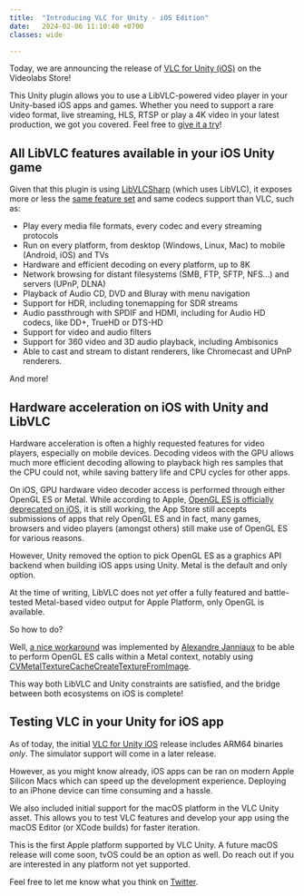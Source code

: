 ```yaml
---
title:  "Introducing VLC for Unity - iOS Edition"
date:   2024-02-06 11:10:40 +0700
classes: wide

---
```


Today, we are announcing the release of [VLC for Unity (iOS)](https://videolabs.io/store/unity) on the Videolabs Store!

This Unity plugin allows you to use a LibVLC-powered video player in your Unity-based iOS apps and games. Whether you need to support a rare video format, live streaming, HLS, RTSP or play a 4K video in your latest production, we got you covered. Feel free to [give it a try](https://videolabs.io/solutions/vlc-unity-trial.unitypackage)!

## All LibVLC features available in your iOS Unity game

Given that this plugin is using [LibVLCSharp](https://code.videolan.org/videolan/LibVLCSharp) (which uses LibVLC), it exposes more or less the [same feature set](https://code.videolan.org/videolan/LibVLCSharp#features) and same codecs support than VLC, such as:

- Play every media file formats, every codec and every streaming protocols
- Run on every platform, from desktop (Windows, Linux, Mac) to mobile (Android, iOS) and TVs
- Hardware and efficient decoding on every platform, up to 8K
- Network browsing for distant filesystems (SMB, FTP, SFTP, NFS...) and servers (UPnP, DLNA)
- Playback of Audio CD, DVD and Bluray with menu navigation
- Support for HDR, including tonemapping for SDR streams
- Audio passthrough with SPDIF and HDMI, including for Audio HD codecs, like DD+, TrueHD or DTS-HD
- Support for video and audio filters
- Support for 360 video and 3D audio playback, including Ambisonics
- Able to cast and stream to distant renderers, like Chromecast and UPnP renderers.

And more!

## Hardware acceleration on iOS with Unity and LibVLC

Hardware acceleration is often a highly requested features for video players, especially on mobile devices. Decoding videos with the GPU allows much more efficient decoding allowing to playback high res samples that the CPU could not, while saving battery life and CPU cycles for other apps.

On iOS, GPU hardware video decoder access is performed through either OpenGL ES or Metal. While according to Apple, [OpenGL ES is officially deprecated on iOS](https://developer.apple.com/documentation/opengles), it is still working, the App Store still accepts submissions of apps that rely OpenGL ES and in fact, many games, browsers and video players (amongst others) still make use of OpenGL ES for various reasons.

However, Unity removed the option to pick OpenGL ES as a graphics API backend when building iOS apps using Unity. Metal is the default and only option.

At the time of writing, LibVLC does not _yet_ offer a fully featured and battle-tested Metal-based video output for Apple Platform, only OpenGL is available. 

So how to do?

Well, [a nice workaround](https://code.videolan.org/videolan/vlc-unity/-/blob/master/PluginSource/RenderAPI_OpenGLEAGL.mm) was implemented by [Alexandre Janniaux](https://code.videolan.org/alexandre-janniaux) to be able to perform OpenGL ES calls within a Metal context, notably using [CVMetalTextureCacheCreateTextureFromImage](https://developer.apple.com/documentation/corevideo/1456754-cvmetaltexturecachecreatetexture). 

This way both LibVLC and Unity constraints are satisfied, and the bridge between both ecosystems on iOS is complete!

## Testing VLC in your Unity for iOS app

As of today, the initial [VLC for Unity iOS](https://videolabs.io/store/unity/) release includes ARM64 binaries _only_. The simulator support will come in a later release.

However, as you might know already, iOS apps can be ran on modern Apple Silicon Macs which can speed up the development experience. Deploying to an iPhone device can time consuming and a hassle.

We also included initial support for the macOS platform in the VLC Unity asset. This allows you to test VLC features and develop your app using the macOS Editor (or XCode builds) for faster iteration.

This is the first Apple platform supported by VLC Unity. A future macOS release will come soon, tvOS could be an option as well. Do reach out if you are interested in any platform not yet supported.

Feel free to let me know what you think on [Twitter](https://twitter.com/martz2804).
